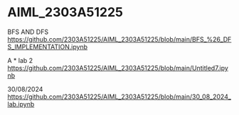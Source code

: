 # AIML_2303A51225
BFS AND DFS https://github.com/2303A51225/AIML_2303A51225/blob/main/BFS_%26_DFS_IMPLEMENTATION.ipynb

A * lab  2 https://github.com/2303A51225/AIML_2303A51225/blob/main/Untitled7.ipynb

30/08/2024 https://github.com/2303A51225/AIML_2303A51225/blob/main/30_08_2024_lab.ipynb

